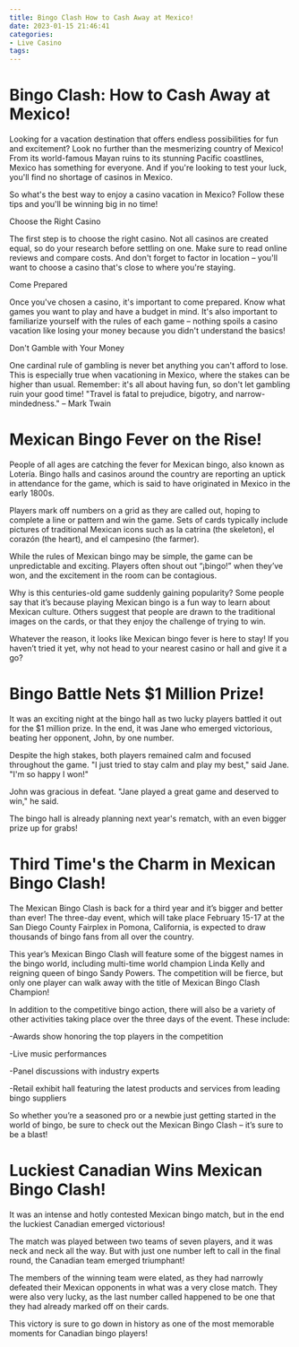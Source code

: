 ```yaml
---
title: Bingo Clash How to Cash Away at Mexico!
date: 2023-01-15 21:46:41
categories:
- Live Casino
tags:
---
```



#  Bingo Clash: How to Cash Away at Mexico!

Looking for a vacation destination that offers endless possibilities for fun and excitement? Look no further than the mesmerizing country of Mexico! From its world-famous Mayan ruins to its stunning Pacific coastlines, Mexico has something for everyone. And if you're looking to test your luck, you'll find no shortage of casinos in Mexico.

So what's the best way to enjoy a casino vacation in Mexico? Follow these tips and you'll be winning big in no time!

Choose the Right Casino

The first step is to choose the right casino. Not all casinos are created equal, so do your research before settling on one. Make sure to read online reviews and compare costs. And don't forget to factor in location – you'll want to choose a casino that's close to where you're staying.

Come Prepared

Once you've chosen a casino, it's important to come prepared. Know what games you want to play and have a budget in mind. It's also important to familiarize yourself with the rules of each game – nothing spoils a casino vacation like losing your money because you didn't understand the basics!

Don't Gamble with Your Money

One cardinal rule of gambling is never bet anything you can't afford to lose. This is especially true when vacationing in Mexico, where the stakes can be higher than usual. Remember: it's all about having fun, so don't let gambling ruin your good time!
"Travel is fatal to prejudice, bigotry, and narrow-mindedness." – Mark Twain

#  Mexican Bingo Fever on the Rise!

People of all ages are catching the fever for Mexican bingo, also known as Lotería. Bingo halls and casinos around the country are reporting an uptick in attendance for the game, which is said to have originated in Mexico in the early 1800s.

Players mark off numbers on a grid as they are called out, hoping to complete a line or pattern and win the game. Sets of cards typically include pictures of traditional Mexican icons such as la catrina (the skeleton), el corazón (the heart), and el campesino (the farmer).

While the rules of Mexican bingo may be simple, the game can be unpredictable and exciting. Players often shout out “¡bingo!” when they’ve won, and the excitement in the room can be contagious.

Why is this centuries-old game suddenly gaining popularity? Some people say that it’s because playing Mexican bingo is a fun way to learn about Mexican culture. Others suggest that people are drawn to the traditional images on the cards, or that they enjoy the challenge of trying to win.

Whatever the reason, it looks like Mexican bingo fever is here to stay! If you haven’t tried it yet, why not head to your nearest casino or hall and give it a go?

#  Bingo Battle Nets $1 Million Prize!

It was an exciting night at the bingo hall as two lucky players battled it out for the $1 million prize. In the end, it was Jane who emerged victorious, beating her opponent, John, by one number.

Despite the high stakes, both players remained calm and focused throughout the game. "I just tried to stay calm and play my best," said Jane. "I'm so happy I won!"

John was gracious in defeat. "Jane played a great game and deserved to win," he said.

The bingo hall is already planning next year's rematch, with an even bigger prize up for grabs!

#  Third Time's the Charm in Mexican Bingo Clash!

The Mexican Bingo Clash is back for a third year and it’s bigger and better than ever! The three-day event, which will take place February 15-17 at the San Diego County Fairplex in Pomona, California, is expected to draw thousands of bingo fans from all over the country.

This year’s Mexican Bingo Clash will feature some of the biggest names in the bingo world, including multi-time world champion Linda Kelly and reigning queen of bingo Sandy Powers. The competition will be fierce, but only one player can walk away with the title of Mexican Bingo Clash Champion!

In addition to the competitive bingo action, there will also be a variety of other activities taking place over the three days of the event. These include:

-Awards show honoring the top players in the competition

-Live music performances

-Panel discussions with industry experts

-Retail exhibit hall featuring the latest products and services from leading bingo suppliers

So whether you’re a seasoned pro or a newbie just getting started in the world of bingo, be sure to check out the Mexican Bingo Clash – it’s sure to be a blast!

#  Luckiest Canadian Wins Mexican Bingo Clash!

It was an intense and hotly contested Mexican bingo match, but in the end the luckiest Canadian emerged victorious!

The match was played between two teams of seven players, and it was neck and neck all the way. But with just one number left to call in the final round, the Canadian team emerged triumphant!

The members of the winning team were elated, as they had narrowly defeated their Mexican opponents in what was a very close match. They were also very lucky, as the last number called happened to be one that they had already marked off on their cards.

This victory is sure to go down in history as one of the most memorable moments for Canadian bingo players!
